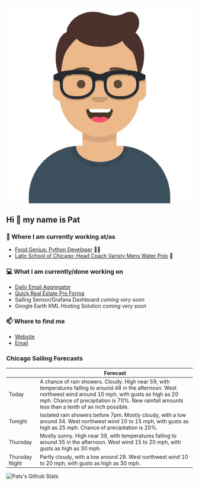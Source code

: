 [![Social banner for p-j-falconer](https://raw.githubusercontent.com/P-J-FALCONER/P-J-FALCONER/master/assets/avataaars.svg)](https://patfalconer.com/)
## Hi :wave: my name is Pat

### 💼 Where I am currently working at/as
- [Food Genius: Python Developer](https://getfoodgenius.com/) 🍔🐍
- [Latin School of Chicago: Head Coach Varisty Mens Water Polo](https://www.latinschool.org/) 🤽


### 💻 What i am currently/done working on
 - [Daily Email Aggregator](https://github.com/P-J-FALCONER/dott_daily_mail)
 - [Quick Real Estate Pro Forma](https://github.com/P-J-FALCONER/henry)
 - Sailing Sensor/Grafana Dashboard *coming very soon*
 - Google Earth KML Hosting Solution *coming very soon*

### 📫 Where to find me
 - [Website](https://patfalconer.com/)
 - [Email](mailto:patrick.j.falconer@gmail.com)


### Chicago Sailing Forecasts
|   | Forecast  |
|---|---|
| Today | A chance of rain showers. Cloudy. High near 59, with temperatures falling to around 48 in the afternoon. West northwest wind around 10 mph, with gusts as high as 20 mph. Chance of precipitation is 70%. New rainfall amounts less than a tenth of an inch possible. |
| Tonight | Isolated rain showers before 7pm. Mostly cloudy, with a low around 34. West northwest wind 10 to 15 mph, with gusts as high as 25 mph. Chance of precipitation is 20%. |
| Thursday | Mostly sunny. High near 39, with temperatures falling to around 35 in the afternoon. West wind 15 to 20 mph, with gusts as high as 30 mph. |
| Thursday Night | Partly cloudy, with a low around 29. West northwest wind 10 to 20 mph, with gusts as high as 30 mph. |

![Pats's Github Stats](https://github-readme-stats.vercel.app/api?username=p-j-falconer&show_icons=true&theme=radical)
